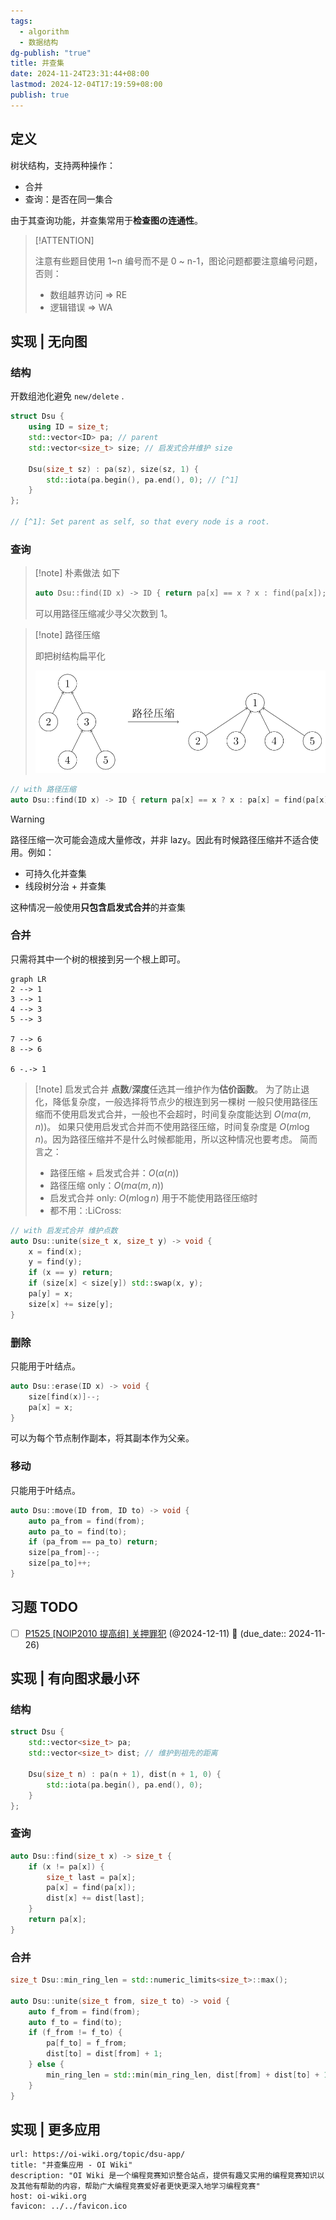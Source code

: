 ```yaml
---
tags:
  - algorithm
  - 数据结构
dg-publish: "true"
title: 并查集
date: 2024-11-24T23:31:44+08:00
lastmod: 2024-12-04T17:19:59+08:00
publish: true
---
```

## 定义

树状结构，支持两种操作：

+ 合并
+ 查询：是否在同一集合

由于其查询功能，并查集常用于**检查图の连通性**。

> [!ATTENTION]
> 
> 注意有些题目使用 1~n 编号而不是 0 ~ n-1，图论问题都要注意编号问题，否则：
> + 数组越界访问 $\Rightarrow$ RE
> + 逻辑错误 $\Rightarrow$ WA

## 实现 | 无向图

### 结构

开数组池化避免 `new/delete` .

```cpp
struct Dsu {
	using ID = size_t;
	std::vector<ID> pa; // parent
	std::vector<size_t> size; // 启发式合并维护 size

	Dsu(size_t sz) : pa(sz), size(sz, 1) { 
		std::iota(pa.begin(), pa.end(), 0); // [^1] 
	}
};

// [^1]: Set parent as self, so that every node is a root.
```

### 查询

> [!note] 朴素做法
> 如下
> ```cpp
> auto Dsu::find(ID x) -> ID { return pa[x] == x ? x : find(pa[x]); }
> ```
> 
> 可以用路径压缩减少寻父次数到 1。

> [!note] 路径压缩
> 
> 即把树结构扁平化
> 
> ![disjoint-set-compress.svg](./assets/disjoint-set-compress.svg)

```cpp
// with 路径压缩
auto Dsu::find(ID x) -> ID { return pa[x] == x ? x : pa[x] = find(pa[x]); }
```

> [!warning]
> 路径压缩一次可能会造成大量修改，并非 lazy。因此有时候路径压缩并不适合使用。例如：
> 
> + 可持久化并查集
> + 线段树分治 + 并查集
> 
> 这种情况一般使用**只包含启发式合并**的并查集

### 合并

只需将其中一个树的根接到另一个根上即可。

```mermaid
graph LR
2 --> 1
3 --> 1
4 --> 3
5 --> 3

7 --> 6
8 --> 6

6 -.-> 1
```

> [!note] 启发式合并
> **点数**/**深度**任选其一维护作为**估价函数**。
> 为了防止退化，降低复杂度，一般选择将节点少的根连到另一棵树
> 一般只使用路径压缩而不使用启发式合并，一般也不会超时，时间复杂度能达到 $O(m\alpha(m, n))$。
> 如果只使用启发式合并而不使用路径压缩，时间复杂度是 $O(m\log{n})$。因为路径压缩并不是什么时候都能用，所以这种情况也要考虑。
> 简而言之：
> + 路径压缩 + 启发式合并：$O(\alpha(n))$
> + 路径压缩 only：$O(m\alpha(m, n))$
> + 启发式合并 only: $O(m\log{n})$ 用于不能使用路径压缩时
> + 都不用：:LiCross:

```cpp
// with 启发式合并 维护点数
auto Dsu::unite(size_t x, size_t y) -> void {
	x = find(x);
	y = find(y);
	if (x == y) return;
	if (size[x] < size[y]) std::swap(x, y);
	pa[y] = x;
	size[x] += size[y];
}
```

### 删除

只能用于叶结点。

```cpp
auto Dsu::erase(ID x) -> void {
	size[find(x)]--;
	pa[x] = x;
}
```

可以为每个节点制作副本，将其副本作为父亲。

### 移动

只能用于叶结点。

```cpp
auto Dsu::move(ID from, ID to) -> void {
	auto pa_from = find(from);
	auto pa_to = find(to);
	if (pa_from == pa_to) return;
	size[pa_from]--;
	size[pa_to]++;
}
```


## 习题 TODO

- [ ] [P1525 [NOIP2010 提高组] 关押罪犯](https://www.luogu.com.cn/problem/P1525) (@2024-12-11) 📅 (due_date:: 2024-11-26) 

## 实现 | 有向图求最小环

### 结构

```cpp
struct Dsu {
	std::vector<size_t> pa;
	std::vector<size_t> dist; // 维护到祖先的距离

	Dsu(size_t n) : pa(n + 1), dist(n + 1, 0) { 
		std::iota(pa.begin(), pa.end(), 0); 
	}
};
```

### 查询

```cpp
auto Dsu::find(size_t x) -> size_t {
	if (x != pa[x]) {
		size_t last = pa[x];
		pa[x] = find(pa[x]);
		dist[x] += dist[last];
	}
	return pa[x];
}
```

### 合并

```cpp
size_t Dsu::min_ring_len = std::numeric_limits<size_t>::max();

auto Dsu::unite(size_t from, size_t to) -> void {
	auto f_from = find(from);
	auto f_to = find(to);
	if (f_from != f_to) {
		pa[f_to] = f_from;
		dist[to] = dist[from] + 1;
	} else {
		min_ring_len = std::min(min_ring_len, dist[from] + dist[to] + 1);
	}
}
```

## 实现 | 更多应用


```cardlink
url: https://oi-wiki.org/topic/dsu-app/
title: "并查集应用 - OI Wiki"
description: "OI Wiki 是一个编程竞赛知识整合站点，提供有趣又实用的编程竞赛知识以及其他有帮助的内容，帮助广大编程竞赛爱好者更快更深入地学习编程竞赛"
host: oi-wiki.org
favicon: ../../favicon.ico
```

